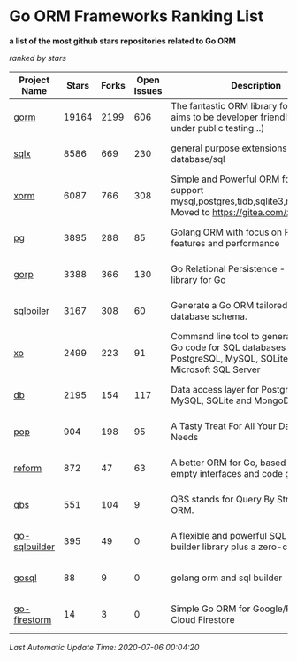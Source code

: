 Go ORM Frameworks Ranking List
==========

**a list of the most github stars repositories related to Go ORM**

*ranked by stars*

| Project Name | Stars | Forks | Open Issues | Description | Last Commit |
| ------------ | ----- | ----- | ----------- | ----------- | ----------- |
| [gorm](https://github.com/go-gorm/gorm) | 19164 | 2199 | 606 | The fantastic ORM library for Golang, aims to be developer friendly (v2 is under public testing...) | 2020-07-04 00:33:10 |
| [sqlx](https://github.com/jmoiron/sqlx) | 8586 | 669 | 230 | general purpose extensions to golang's database/sql | 2020-06-15 14:10:59 |
| [xorm](https://github.com/go-xorm/xorm) | 6087 | 766 | 308 | Simple and Powerful ORM for Go, support mysql,postgres,tidb,sqlite3,mssql,oracle, Moved to https://gitea.com/xorm/xorm | 2019-10-15 07:03:49 |
| [pg](https://github.com/go-pg/pg) | 3895 | 288 | 85 | Golang ORM with focus on PostgreSQL features and performance | 2020-07-04 06:38:50 |
| [gorp](https://github.com/go-gorp/gorp) | 3388 | 366 | 130 | Go Relational Persistence - an ORM-ish library for Go | 2019-10-26 21:47:07 |
| [sqlboiler](https://github.com/volatiletech/sqlboiler) | 3167 | 308 | 60 | Generate a Go ORM tailored to your database schema. | 2020-07-03 19:16:51 |
| [xo](https://github.com/xo/xo) | 2499 | 223 | 91 | Command line tool to generate idiomatic Go code for SQL databases supporting PostgreSQL, MySQL, SQLite, Oracle, and Microsoft SQL Server | 2020-04-25 01:19:23 |
| [db](https://github.com/upper/db) | 2195 | 154 | 117 | Data access layer for PostgreSQL, MySQL, SQLite and MongoDB. | 2020-06-30 19:33:43 |
| [pop](https://github.com/gobuffalo/pop) | 904 | 198 | 95 | A Tasty Treat For All Your Database Needs | 2020-06-29 20:36:33 |
| [reform](https://github.com/go-reform/reform) | 872 | 47 | 63 | A better ORM for Go, based on non-empty interfaces and code generation. | 2020-07-05 10:59:33 |
| [qbs](https://github.com/coocood/qbs) | 551 | 104 | 9 | QBS stands for Query By Struct. A Go ORM. | 2017-04-18 01:16:07 |
| [go-sqlbuilder](https://github.com/huandu/go-sqlbuilder) | 395 | 49 | 0 | A flexible and powerful SQL string builder library plus a zero-config ORM. | 2019-11-21 06:53:43 |
| [gosql](https://github.com/rushteam/gosql) | 88 | 9 | 0 | golang orm and sql builder | 2020-07-01 07:19:09 |
| [go-firestorm](https://github.com/jschoedt/go-firestorm) | 14 | 3 | 0 | Simple Go ORM for Google/Firebase Cloud Firestore | 2019-10-28 10:25:54 |

*Last Automatic Update Time: 2020-07-06 00:04:20*